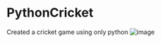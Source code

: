 # PythonCricket
Created a cricket game using only python
![image](https://github.com/Shoaib5502/PythonCricket/assets/110448906/4d9e3e76-67bc-4634-987e-f117224d2230)
